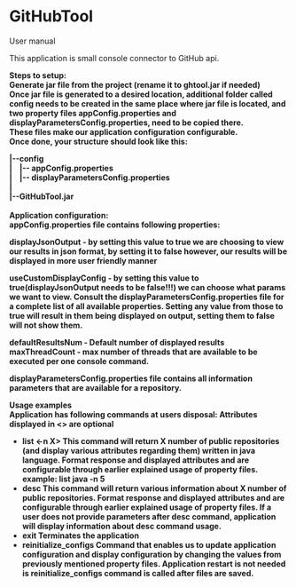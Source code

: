 # GitHubTool

User manual

This application is small console connector to GitHub api.<b>

<b>Steps to setup:</b><br>
Generate jar file from the project (rename it to ghtool.jar if needed)<br>
Once jar file is generated to a desired location, additional folder called config needs to be created in the same place where jar file is located, and two property files appConfig.properties and displayParametersConfig.properties, need to be copied there.<br>
These files make our application configuration configurable.<br>
Once done, your structure should look like this:<br>

|--config<br>
|&nbsp;&nbsp;&nbsp;&nbsp;|-- appConfig.properties<br>
|&nbsp;&nbsp;&nbsp;&nbsp;|-- displayParametersConfig.properties<br>
|<br>
|--GitHubTool.jar<br>
<br>
<b>Application configuration:</b><br>
appConfig.properties file contains following properties:

displayJsonOutput - by setting this value to true we are choosing to view our results in json format, by setting it to false however, 
                    our results will be displayed in more user friendly manner
                    
useCustomDisplayConfig - by setting this value to true(displayJsonOutput needs to be false!!!) we can choose what params we want to view. Consult the displayParametersConfig.properties file for a complete list of all available properties. Setting any value from those to true will result in them being displayed on output, setting them to false will not show them. 

defaultResultsNum - Default number of displayed results
maxThreadCount - max number of threads that are available to be executed per one console command.

displayParametersConfig.properties file contains all information parameters that are available for a repository.

<b>Usage examples</b><br>
Application has following commands at users disposal:
Attributes displayed in <> are optional

- list <language> <-n X> This command will return X number of public repositories (and display various attributes regarding them) written in java language. Format response and displayed attributes and are configurable through earlier explained usage of property files.
  example: list java -n 5
- desc <id1 id2 id3...idX> This command will return various information about X number of public repositories. Format response and displayed attributes and are configurable through earlier explained usage of property files. If a user does not provide parameters after desc command, application will display information about desc command usage.
- exit Terminates the application
- reinitialize_configs Command that enables us to update application configuration and display configuration by changing the values from previously mentioned property files. Application restart is not needed is reinitialize_configs command is called after files are saved.
 
 
 

